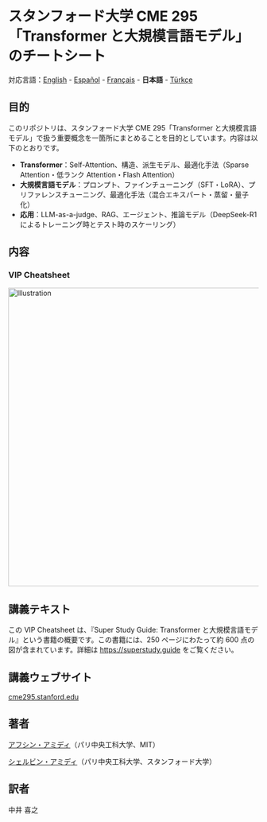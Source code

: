 # スタンフォード大学 CME 295「Transformer と大規模言語モデル」のチートシート
対応言語：[English](https://github.com/afshinea/stanford-cme-295-transformers-large-language-models/tree/main/en) - [Español](https://github.com/afshinea/stanford-cme-295-transformers-large-language-models/tree/main/es) - [Français](https://github.com/afshinea/stanford-cme-295-transformers-large-language-models/tree/main/fr) - **日本語** - [Türkçe](https://github.com/afshinea/stanford-cme-295-transformers-large-language-models/tree/main/tr)

## 目的
このリポジトリは、スタンフォード大学 CME 295「Transformer と大規模言語モデル」で扱う重要概念を一箇所にまとめることを目的としています。内容は以下のとおりです。
- **Transformer**：Self-Attention、構造、派生モデル、最適化手法（Sparse Attention・低ランク Attention・Flash Attention）
- **大規模言語モデル**：プロンプト、ファインチューニング（SFT・LoRA）、プリファレンスチューニング、最適化手法（混合エキスパート・蒸留・量子化）
- **応用**：LLM-as-a-judge、RAG、エージェント、推論モデル（DeepSeek-R1 によるトレーニング時とテスト時のスケーリング）

## 内容
### VIP Cheatsheet
<a href="https://github.com/afshinea/stanford-cme-295-transformers-large-language-models/blob/main/ja/cheatsheet-transformers-large-language-models.pdf"><img src="https://cme295.stanford.edu/cheatsheet-ja.png" alt="Illustration" width="600px"/></a>

## 講義テキスト
この VIP Cheatsheet は、『Super Study Guide: Transformer と大規模言語モデル』という書籍の概要です。この書籍には、250 ページにわたって約 600 点の図が含まれています。詳細は https://superstudy.guide をご覧ください。

## 講義ウェブサイト
[cme295.stanford.edu](https://cme295.stanford.edu/)

## 著者
[アフシン・アミディ](https://twitter.com/afshinea)（パリ中央工科大学、MIT）

[シェルビン・アミディ](https://twitter.com/shervinea)（パリ中央工科大学、スタンフォード大学）

## 訳者
中井 喜之
